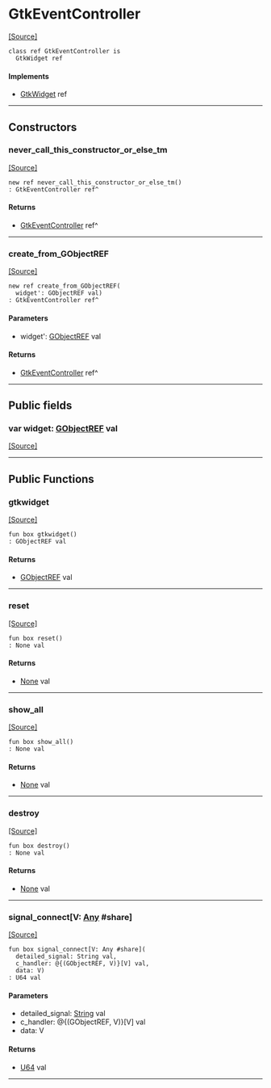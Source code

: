 # GtkEventController
<span class="source-link">[[Source]](src/gtk3/GtkEventController.md#L6)</span>
```pony
class ref GtkEventController is
  GtkWidget ref
```

#### Implements

* [GtkWidget](gtk3-GtkWidget.md) ref

---

## Constructors

### never_call_this_constructor_or_else_tm
<span class="source-link">[[Source]](src/gtk3/GtkEventController.md#L10)</span>


```pony
new ref never_call_this_constructor_or_else_tm()
: GtkEventController ref^
```

#### Returns

* [GtkEventController](gtk3-GtkEventController.md) ref^

---

### create_from_GObjectREF
<span class="source-link">[[Source]](src/gtk3/GtkEventController.md#L13)</span>


```pony
new ref create_from_GObjectREF(
  widget': GObjectREF val)
: GtkEventController ref^
```
#### Parameters

*   widget': [GObjectREF](gtk3-..-gobject-GObjectREF.md) val

#### Returns

* [GtkEventController](gtk3-GtkEventController.md) ref^

---

## Public fields

### var widget: [GObjectREF](gtk3-..-gobject-GObjectREF.md) val
<span class="source-link">[[Source]](src/gtk3/GtkEventController.md#L7)</span>



---

## Public Functions

### gtkwidget
<span class="source-link">[[Source]](src/gtk3/GtkEventController.md#L9)</span>


```pony
fun box gtkwidget()
: GObjectREF val
```

#### Returns

* [GObjectREF](gtk3-..-gobject-GObjectREF.md) val

---

### reset
<span class="source-link">[[Source]](src/gtk3/GtkEventController.md#L37)</span>


```pony
fun box reset()
: None val
```

#### Returns

* [None](builtin-None.md) val

---

### show_all
<span class="source-link">[[Source]](src/gtk3/GtkWidget.md#L4)</span>


```pony
fun box show_all()
: None val
```

#### Returns

* [None](builtin-None.md) val

---

### destroy
<span class="source-link">[[Source]](src/gtk3/GtkWidget.md#L10)</span>


```pony
fun box destroy()
: None val
```

#### Returns

* [None](builtin-None.md) val

---

### signal_connect\[V: [Any](builtin-Any.md) #share\]
<span class="source-link">[[Source]](src/gtk3/GtkWidget.md#L13)</span>


```pony
fun box signal_connect[V: Any #share](
  detailed_signal: String val,
  c_handler: @{(GObjectREF, V)}[V] val,
  data: V)
: U64 val
```
#### Parameters

*   detailed_signal: [String](builtin-String.md) val
*   c_handler: @{(GObjectREF, V)}[V] val
*   data: V

#### Returns

* [U64](builtin-U64.md) val

---

